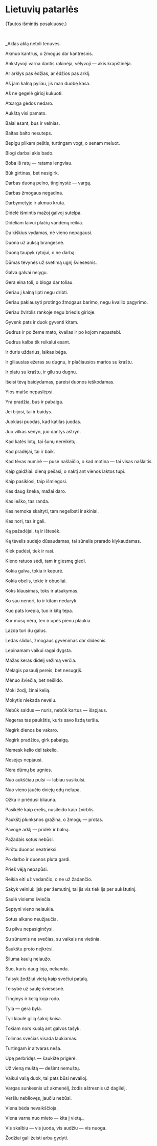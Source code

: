 # Lietuvių patarlės
(Tautos išmintis posakiuose.)

<br>

_Aklas aklą netoli tenuves.

Akmuo kantrus, o žmogus dar kantresnis.

Ankstyvoji varna dantis rakinėja, vėlyvoji — akis krapštinėja.

Ar arklys pas ėdžias, ar ėdžios pas arklį.

Aš jam kalną pyliau, jis man duobę kasa.

Aš ne gegelė girioj kukuoti.

Atsarga gėdos nedaro.

Aukštą visi pamato.

Balai esant, bus ir velnias.

Baltas balto nesuteps.

Bepigu plikam peštis, turtingam vogt, o senam meluot.

Blogi darbai akis bado.

Boba iš ratų — ratams lengviau.

Būk girtinas, bet nesigirk.

Darbas duoną pelno, tinginystė — vargą.

Darbas žmogaus negadina.

Darbymetyje ir akmuo kruta.

Didelė išmintis mažoj galvoj sutelpa.

Dideliam laivui plačių vandenų reikia.

Du kiškius vydamas, nė vieno nepagausi.

Duona už auksą brangesnė.

Duoną taupyk rytojui, o ne darbą.

Dūmas tėvynės už svetimą ugnį šviesesnis.

Galva galvai nelygu.

Gera eina toli, o bloga dar toliau.

Geriau į kalną lipti negu dribti.

Geriau paklausyti protingo žmogaus barimo, negu kvailio pagyrimo.

Geriau žvirblis rankoje negu briedis girioje.

Gyvenk pats ir duok gyventi kitam.

Gudrus ir po žeme mato, kvailas ir po kojom nepastebi.

Gudrus kalba tik reikalui esant.

Ir duris uždarius, laikas bėga.

Ir giliausias ežeras su dugnu, ir plačiausios marios su kraštu.

Ir platu su kraštu, ir gilu su dugnu.

Išeisi tėvą baidydamas, pareisi duonos ieškodamas.

Ylos maiše nepaslėpsi.

Yra pradžia, bus ir pabaiga.

Jei bijosi, tai ir baidys.

Juokiasi puodas, kad katilas juodas.

Juo vilkas senyn, juo dantys aštryn.

Kad katės lotų, tai šunų nereikėtų.

Kad pradėjai, tai ir baik.

Kad tėvas numirė — pusė našlaičio, o kad motina — tai visas našlaitis.

Kaip gaidžiai: dieną pešasi, o naktį ant vienos laktos tupi.

Kaip pasiklosi, taip išmiegosi.

Kas daug šneka, mažai daro.

Kas ieško, tas randa.

Kas nemoka skaityti, tam negelbsti ir akiniai.

Kas nori, tas ir gali.

Ką pažadėjai, tą ir ištesėk.

Ką tėvelis sudėjo dūsaudamas, tai sūnelis prarado klykaudamas.

Kiek padėsi, tiek ir rasi.

Kieno ratuos sėdi, tam ir giesmę giedi.

Kokia galva, tokia ir kepurė.

Kokia obelis, tokie ir obuoliai.

Koks klausimas, toks ir atsakymas.

Ko sau nenori, to ir kitam nedaryk.

Kuo pats kvepia, tuo ir kitą tepa.

Kur mūsų nėra, ten ir upės pienu plaukia.

Lazda turi du galus.

Ledas slidus, žmogaus gyvenimas dar slidesnis.

Lepinamam vaikui ragai dygsta.

Mažas keras didelį vežimą verčia.

Melagis pasaulį pereis, bet nesugrįš.

Mėnuo šviečia, bet nešildo.

Moki žodį, žinai kelią.

Mokytis niekada nevėlu.

Nebūk saldus — nuris, nebūk kartus — išspjaus.

Negeras tas paukštis, kuris savo lizdą teršia.

Negirk dienos be vakaro.

Negirk pradžios, girk pabaigą.

Nemesk kelio dėl takelio.

Nesėjęs nepjausi.

Nėra dūmų be ugnies.

Nuo aukščiau pulsi — labiau susikulsi.

Nuo vieno jaučio dviejų odų nelupa.

Ožka ir priėdusi bliauna.

Pasikėlė kaip erelis, nusileido kaip žvirblis.

Paukštį plunksnos gražina, o žmogų — protas.

Pavogė arklį — pridėk ir balną.

Pažadais sotus nebūsi.

Pirštu duonos neatrieksi.

Po darbo ir duonos pluta gardi.

Prieš vėją nepapūsi.

Reikia eiti už vedančio, o ne už žadančio.

Sakyk velniui: lįsk per žemutinį, tai jis vis tiek lįs per aukštutinį.

Saulė visiems šviečia.

Septyni vieno nelaukia.

Sotus alkano neužjaučia.

Su pilvu nepasiginčysi.

Su sūnumis ne svečias, su vaikais ne viešnia.

Šaukštu proto neįkrėsi.

Šiluma kaulų nelaužo.

Šuo, kuris daug loja, nekanda.

Taisyk žodžiui vietą kaip svečiui patalą.

Teisybė už saulę šviesesnė.

Tinginys ir kelią koja rodo.

Tyla — gera byla.

Tyli kiaulė gilią šaknį knisa.

Tokiam nors kuolą ant galvos tašyk.

Tolimas svečias visada laukiamas.

Turtingam ir aitvaras neša.

Upę perbridęs — šaukšte prigėrė.

Už vieną muštą — dešimt nemuštų.

Vaikui valią duok, tai pats būsi nevalioj.

Vargas sunkesnis už akmenėlį, žodis aštresnis už dagilėlį.

Veršiu nebliovęs, jaučiu nebūsi.

Viena bėda nevaikščioja.

Viena varna nuo mieto — kita į vietą._

Vis skalbiu — vis juoda, vis audžiu — vis nuoga.

Žodžiai gali žeisti arba gydyti.
